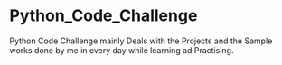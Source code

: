 # Python_Code_Challenge
Python Code Challenge mainly Deals with the Projects and the Sample works done by  me in every day while learning ad Practising.
